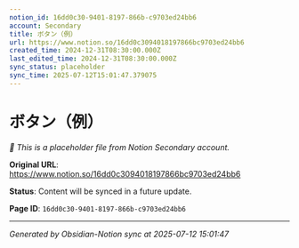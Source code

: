 ```yaml
---
notion_id: 16dd0c30-9401-8197-866b-c9703ed24bb6
account: Secondary
title: ボタン（例）
url: https://www.notion.so/16dd0c3094018197866bc9703ed24bb6
created_time: 2024-12-31T08:30:00.000Z
last_edited_time: 2024-12-31T08:30:00.000Z
sync_status: placeholder
sync_time: 2025-07-12T15:01:47.379075
---
```


# ボタン（例）

*🔄 This is a placeholder file from Notion Secondary account.*

**Original URL**: https://www.notion.so/16dd0c3094018197866bc9703ed24bb6

**Status**: Content will be synced in a future update.

**Page ID**: `16dd0c30-9401-8197-866b-c9703ed24bb6`

---

*Generated by Obsidian-Notion sync at 2025-07-12 15:01:47*

